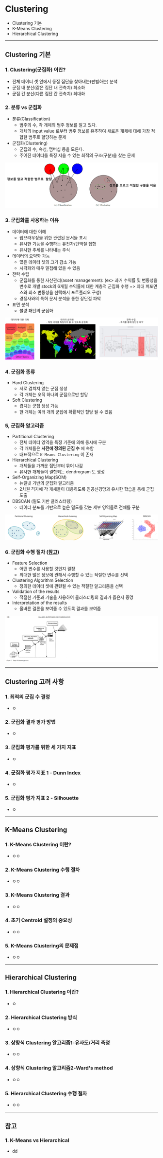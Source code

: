 # Clustering
  - Clustering 기본
  - K-Means Clustering
  - Hierarchical Clustering

---

## Clustering 기본
  ### 1. Clustering(군집화) 이란?
  - 전체 데이터 셋 안에서 동질 집단을 찾아내는(판별하는) 분석
  - 군집 내 분산(같은 집단 내 관측치) 최소화
  - 군집 간 분산(다른 집단 간 관측치) 최대화

  ### 2. 분류 vs 군집화
  - 분류(Classification)
    - 범주의 수, 각 개체의 범주 정보를 알고 있다.
    - 개체의 input value 로부터 범주 정보를 유추하여 새로운 개체에 대해 가장 적합한 범주로 할당하는 문제
  - 군집화(Clustering)
    - 군집의 수, 속성, 맴버십 등을 모른다.
    - 주어진 데이터를 특징 지을 수 있는 최적의 구조(구분)을 찾는 문제

  ![](https://github.com/Lee-KyungSeok/MultivariateDataAnalysis-Study/blob/master/Clustering/picture/classification.png)

  ### 3. 군집화를 사용하는 이유
  - 데이터에 대한 이해
    - 웹브라우징을 위한 관련된 문서들 표시
    - 유사한 기능을 수행하는 유전자/단백질 집합
    - 유사한 추세를 나타내는 주식
  - 데이터의 요약화 가능
    - 많은 데이터 셋의 크기 감소 가능
    - 시각화와 매우 밀접해 있을 수 있음
  - 전략 수립
    - 군집화를 통한 자산관리(asset management): (ex> 과거 수익률 및 변동성을 변수로 개별 stock의 6개월 수익률에 대한 계층적 군집화 수행 => 최대 퍼포먼스와 최소 변동성을 선택해서 포트폴리오 구성)
    - 경쟁사와의 특허 문서 분석을 통한 장단점 파악
  - 표면 분석
    - 불량 패턴의 군집화

  ![](https://github.com/Lee-KyungSeok/MultivariateDataAnalysis-Study/blob/master/Clustering/picture/clustering.png)

  ### 4. 군집화 종류
  - Hard Clustering
    - 서로 겹치지 않는 군집 생성
    - 각 개체는 오직 하나의 군집으로만 할당
  - Soft Clustering
    - 겹치는 군집 생성 가능
    - 한 개체는 여러 개의 군집에 확률적인 할당 될 수 있음

  ### 5, 군집화 알고리즘
  - Partitional Clustering
    - 전체 데이터 영역을 특정 기준에 의해 동시에 구분
    - 각 개체들은 __사전에 정의된 군집 수__ 에 속함
    - 대표적으로 `K-Means Clustering` 이 존재
  - Hierarchical Clustering
    - 개체들을 가까운 집단부터 묶어 나감
    - 유사한 개체들이 결합되는 dendrogram 도 생성
  - Self-Organizing Map(SOM)
    - 뉴럴넷 기반의 군집화 알고리즘
    - 2차원 격자에 각 개체들이 대응하도록 인공신경망과 유사한 학습을 통해 군집 도출
  - DBSCAN (밀도 기반 클러스터링)
    - 데이터 분포를 기반으로 높은 밀도를 갖는 세부 영역들로 전체를 구분

  ![](https://github.com/Lee-KyungSeok/MultivariateDataAnalysis-Study/blob/master/Clustering/picture/clustering2.png)

  ### 6. 군집화 수행 절차 ([참고](http://web.itu.edu.tr/sgunduz/courses/verimaden/paper/validity_survey.pdf))
  - Feature Selection
    - 어떤 변수를 사용할 것인지 결정
    - 최대한 많은 정보에 관해서 수행할 수 있는 적절한 변수를 선택
  - Clustering Algorithm Selection
    - 정의한 데이터 셋에 관련될 수 있는 적절한 알고리즘을 선택
  - Validation of the results
    - 적절한 기준과 기술을 사용하여 클러스터링의 결과가 옳은지 증명
  - Interpretation of the results
    - 올바른 결론을 보여줄 수 있도록 결과를 보여줌

  ![](https://github.com/Lee-KyungSeok/MultivariateDataAnalysis-Study/blob/master/Clustering/picture/clustering3.png)

---

## Clustering 고려 사항
  ### 1. 최적의 군집 수 결정
  - ㅇ

  ### 2. 군집화 결과 평가 방법
  - ㅇ

  ### 3. 군집화 평가를 위한 세 가지 지표
  - ㅇ

  ### 4. 군집화 평가 지표 1 - Dunn Index
  - ㅇ

  ### 5. 군집화 평가 지표 2 - Silhouette
  - ㅇ

---

## K-Means Clustering
  ### 1. K-Means Clustering 이란?
  - ㅇㅇ

  ### 2. K-Means Clustering 수행 절차
  - ㅇㅇ

  ### 3. K-Means Clustering 결과
  - ㅇㅇ

  ### 4. 초기 Centroid 설정의 중요성
  - ㅇㅇ

  ### 5. K-Means Clustering의 문제점
  - ㅇㅇ

---

## Hierarchical Clustering
  ### 1. Hierarchical Clustering 이란?
  - ㅇ

  ### 2. Hierarchical Clustering 방식
  - ㅇㅇ

  ### 3. 상향식 Clustering 알고리즘1-유사도/거리 측정
  - ㅇㅇ

  ### 4. 상향식 Clustering 알고리즘2-Ward's method
  - ㅇㅇ

  ### 5. Hierarchical Clustering 수행 절차
  - ㅇㅇ

---

## 참고
  ### 1. K-Means vs Hierarchical
  - dd
